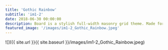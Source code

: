 ```yaml
---
title: 'Gothic Rainbow'
subtitle: 'im1-2'
date: 2018-06-30 00:00:00
description: Board is a stylish full-width masonry grid theme. Made for designers, artists, photographers and developers to show off their best work.
featured_image: '/images/im1-2_Gothic_Rainbow.jpeg'
---
```


![]({{ site.url }}{{ site.baseurl }}/images/im1-2_Gothic_Rainbow.jpeg)


